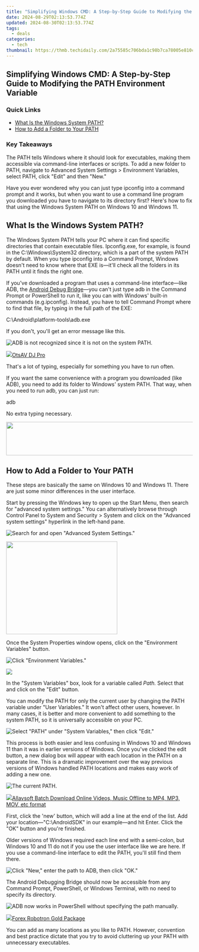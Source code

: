```yaml
---
title: "Simplifying Windows CMD: A Step-by-Step Guide to Modifying the PATH Environment Variable"
date: 2024-08-29T02:13:53.774Z
updated: 2024-08-30T02:13:53.774Z
tags:
  - deals
categories:
  - tech
thumbnail: https://thmb.techidaily.com/2a75585c706bda1c98b7ca78005e810cc4fa04565ec0bfaa1522a3466ddc9fcb.jpg
---
```


## Simplifying Windows CMD: A Step-by-Step Guide to Modifying the PATH Environment Variable

### Quick Links

* [What Is the Windows System PATH?](https://facebook-record-videos.techidaily.com/updated-harmonizing-youtube-content-a-guide-to-blending-files/)
* [How to Add a Folder to Your PATH](https://fox-cloud.techidaily.com/new-quirky-creations-your-guide-to-no-cost-memes/)

### Key Takeaways

 The PATH tells Windows where it should look for executables, making them accessible via command-line interfaces or scripts. To add a new folder to PATH, navigate to Advanced System Settings > Environment Variables, select PATH, click "Edit" and then "New."

 Have you ever wondered why you can just type ipconfig into a command prompt and it works, but when you want to use a command line program you downloaded you have to navigate to its directory first? Here's how to fix that using the Windows System PATH on Windows 10 and Windows 11.

##  What Is the Windows System PATH?

 The Windows System PATH tells your PC where it can find specific directories that contain executable files. Ipconfig.exe, for example, is found in the C:\\Windows\\System32 directory, which is a part of the system PATH by default. When you type ipconfig into a Command Prompt, Windows doesn't need to know where that EXE is—it'll check all the folders in its PATH until it finds the right one.

 If you've downloaded a program that uses a command-line interface—like ADB, the [Android Debug Bridge](https://techtrends.techidaily.com/how-to-successfully-obtain-a-refund-for-your-purchased-games-on-steam/)—you can't just type adb in the Command Prompt or PowerShell to run it, like you can with Windows' built-in commands (e.g.ipconfig). Instead, you have to tell Command Prompt where to find that file, by typing in the full path of the EXE:

C:\Android\platform-tools\adb.exe

 If you don't, you'll get an error message like this.

![ADB is not recognized since it is not on the system PATH.](https://static1.howtogeekimages.com/wordpress/wp-content/uploads/2016/03/adb-error.png) 

<!-- affiliate ads begin -->
<a href="https://otszone.ots7.com/order/checkout.php?PRODS=4713321&QTY=1&AFFILIATE=108875&CART=1"><img src="https://green.ots7.com/screenshots/OtsAV/OtsAVDJ1.90-300x188.jpg" border="0">OtsAV DJ Pro</a>
<!-- affiliate ads end -->
 That's a lot of typing, especially for something you have to run often.

 If you want the same convenience with a program you downloaded (like ADB), you need to add its folder to Windows' system PATH. That way, when you need to run adb, you can just run:

adb

 No extra typing necessary.

<!-- affiliate ads begin -->
<a href="https://newchic.sjv.io/c/5597632/1659704/14420" target="_top" id="1659704"><img src="//a.impactradius-go.com/display-ad/14420-1659704" border="0" alt="" width="728" height="90"/></a><img height="0" width="0" src="https://imp.pxf.io/i/5597632/1659704/14420" style="position:absolute;visibility:hidden;" border="0" />
<!-- affiliate ads end -->
##  How to Add a Folder to Your PATH

 These steps are basically the same on Windows 10 and Windows 11\. There are just some minor differences in the user interface.

 Start by pressing the Windows key to open up the Start Menu, then search for "advanced system settings." You can alternatively browse through Control Panel to System and Security > System and click on the "Advanced system settings" hyperlink in the left-hand pane.

![Search for and open "Advanced System Settings."](https://static1.howtogeekimages.com/wordpress/wp-content/uploads/2023/11/advanced-system.png) 

<!-- affiliate ads begin -->
<a href="https://boody-eco-wear.pxf.io/c/5597632/1567905/13846" target="_top" id="1567905"><img src="//a.impactradius-go.com/display-ad/13846-1567905" border="0" alt="" width="300" height="250"/></a><img height="0" width="0" src="https://imp.pxf.io/i/5597632/1567905/13846" style="position:absolute;visibility:hidden;" border="0" />
<!-- affiliate ads end -->
 Once the System Properties window opens, click on the "Environment Variables" button.

![Click &quot;Environment Variables.&quot;](https://static1.howtogeekimages.com/wordpress/wp-content/uploads/2016/03/environmental-variables.png) 

<!-- affiliate ads begin -->
<a href="https://estore.winxdvd.com/order/checkout.php?PRODS=12653808&QTY=1&AFFILIATE=108875&CART=1"><img src="https://www.winxdvd.com/affiliate/new-banner/wt-500x500.jpg" border="0"></a>
<!-- affiliate ads end -->
 In the "System Variables" box, look for a variable called _Path._ Select that and click on the "Edit" button.

 You can modify the PATH for only the current user by changing the PATH variable under "User Variables." It won't affect other users, however. In many cases, it is better and more convenient to add something to the system PATH, so it is universally accessible on your PC.

![Select &quot;PATH&quot; under &quot;System Variables,&quot; then click &quot;Edit.&quot;](https://static1.howtogeekimages.com/wordpress/wp-content/uploads/2016/03/system-variables.png) 

 This process is both easier and less confusing in Windows 10 and Windows 11 than it was in earlier versions of Windows. Once you've clicked the edit button, a new dialog box will appear with each location in the PATH on a separate line. This is a dramatic improvement over the way previous versions of Windows handled PATH locations and makes easy work of adding a new one.

![The current PATH.](https://static1.howtogeekimages.com/wordpress/wp-content/uploads/2016/03/PATH-Stuff.png) 

<!-- affiliate ads begin -->
<a href="https://secure.2checkout.com/order/checkout.php?PRODS=4631056&QTY=1&AFFILIATE=108875&CART=1"><img src="https://secure.avangate.com/images/merchant/997e65474a248252883b485717f7d098/products/buy-windows.png" border="0">Allavsoft Batch Download Online Videos, Music Offline to MP4, MP3, MOV, etc format </a>
<!-- affiliate ads end -->
 First, click the 'new' button, which will add a line at the end of the list. Add your location—"C:\\AndroidSDK" in our example—and hit Enter. Click the "OK" button and you're finished.

 Older versions of Windows required each line end with a semi-colon, but Windows 10 and 11 do not if you use the user interface like we are here. If you use a command-line interface to edit the PATH, you'll still find them there.

![Click &quot;New,&quot; enter the path to ADB, then click &quot;OK.&quot;](https://static1.howtogeekimages.com/wordpress/wp-content/uploads/2016/03/android-SD.png) 

 The Android Debugging Bridge should now be accessible from any Command Prompt, PowerShell, or Windows Terminal, with no need to specify its directory.

![ADB now works in PowerShell without specifying the path manually.](https://static1.howtogeekimages.com/wordpress/wp-content/uploads/2016/03/adb-on-path.png) 

<!-- affiliate ads begin -->
<a href="https://secure.2checkout.com/order/checkout.php?PRODS=4727541&QTY=1&AFFILIATE=108875&CART=1"><img src="https://secure.avangate.com/images/merchant/5f4f7141b65a730b4efb0e0d51f63e94/products/copy_copy_forexrobotronbox.gif" border="0">Forex Robotron Gold Package</a>
<!-- affiliate ads end -->
 You can add as many locations as you like to PATH. However, convention and best practice dictate that you try to avoid cluttering up your PATH with unnecessary executables.

<ins class="adsbygoogle"
     style="display:block"
     data-ad-format="autorelaxed"
     data-ad-client="ca-pub-7571918770474297"
     data-ad-slot="1223367746"></ins>



<ins class="adsbygoogle"
     style="display:block"
     data-ad-client="ca-pub-7571918770474297"
     data-ad-slot="8358498916"
     data-ad-format="auto"
     data-full-width-responsive="true"></ins>


